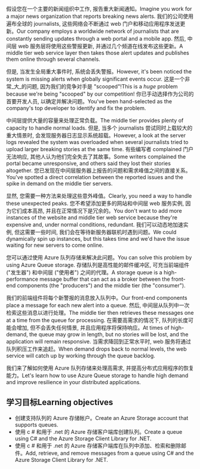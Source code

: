 <span data-ttu-id="0a451-101">假设您在一个主要的新闻组织中工作, 报告重大新闻通知。</span><span class="sxs-lookup"><span data-stu-id="0a451-101">Imagine you work for a major news organization that reports breaking news alerts.</span></span> <span data-ttu-id="0a451-102">我们的公司使用遍布全球的 journalists, 这些网络会不断通过 web 门户和移动应用程序发送更新。</span><span class="sxs-lookup"><span data-stu-id="0a451-102">Our company employs a worldwide network of journalists that are constantly sending updates through a web portal and a mobile app.</span></span> <span data-ttu-id="0a451-103">然后, 中间层 web 服务层将使用这些警报更新, 并通过几个频道在线发布这些更新。</span><span class="sxs-lookup"><span data-stu-id="0a451-103">A middle tier web service layer then takes those alert updates and publishes them online through several channels.</span></span>

<span data-ttu-id="0a451-104">但是, 当发生全局重大事件时, 系统会丢失警报。</span><span class="sxs-lookup"><span data-stu-id="0a451-104">However, it's been noticed the system is missing alerts when globally significant events occur.</span></span> <span data-ttu-id="0a451-105">这是一个非常_大_的问题, 因为我们的竞争对手是 "scooped"!</span><span class="sxs-lookup"><span data-stu-id="0a451-105">This is a _huge_ problem because we're being "scooped" by our competition!</span></span> <span data-ttu-id="0a451-106">你已手动选择作为公司的首要开发人员, 以确定并解决问题。</span><span class="sxs-lookup"><span data-stu-id="0a451-106">You've been hand-selected as the company's top developer to identify and fix the problem.</span></span>

<span data-ttu-id="0a451-107">中间层提供大量的容量来处理正常负载。</span><span class="sxs-lookup"><span data-stu-id="0a451-107">The middle tier provides plenty of capacity to handle normal loads.</span></span> <span data-ttu-id="0a451-108">但是, 当多个 journalists 尝试同时上载较大的重大情景时, 会发现服务器日志显示系统超载。</span><span class="sxs-lookup"><span data-stu-id="0a451-108">However, a look at the server logs revealed the system was overloaded when several journalists tried to upload larger breaking stories at the same time.</span></span> <span data-ttu-id="0a451-109">有些编写者 complained 门户无法响应, 其他人认为他们完全失去了其故事。</span><span class="sxs-lookup"><span data-stu-id="0a451-109">Some writers complained the portal became unresponsive, and others said they lost their stories altogether.</span></span> <span data-ttu-id="0a451-110">您已发现在中间层服务器上报告的问题和需求峰值之间的直接关系。</span><span class="sxs-lookup"><span data-stu-id="0a451-110">You've spotted a direct correlation between the reported issues and the spike in demand on the middle tier servers.</span></span>

<span data-ttu-id="0a451-111">显然, 您需要一种方法来处理这些意外峰值。</span><span class="sxs-lookup"><span data-stu-id="0a451-111">Clearly, you need a way to handle these unexpected peaks.</span></span> <span data-ttu-id="0a451-112">您不希望添加更多的网站和中间层 web 服务实例, 因为它们成本高昂, 并且在正常情况下是冗余的。</span><span class="sxs-lookup"><span data-stu-id="0a451-112">You don't want to add more instances of the website and middle tier web service because they're expensive and, under normal conditions, redundant.</span></span> <span data-ttu-id="0a451-113">我们可以动态地加速实例, 但这需要一些时间, 我们会在等待新服务器联机时遇到问题。</span><span class="sxs-lookup"><span data-stu-id="0a451-113">We could dynamically spin up instances, but this takes time and we'd have the issue waiting for new servers to come online.</span></span>

<span data-ttu-id="0a451-114">您可以通过使用 Azure 队列存储来解决此问题。</span><span class="sxs-lookup"><span data-stu-id="0a451-114">You can solve this problem by using Azure Queue storage.</span></span> <span data-ttu-id="0a451-115">存储队列是高性能的邮件缓冲区, 可充当前端组件 ("发生器") 和中间层 ("使用者") 之间的代理。</span><span class="sxs-lookup"><span data-stu-id="0a451-115">A storage queue is a high-performance message buffer that can act as a broker between the front-end components (the "producers") and the middle tier (the "consumer").</span></span> 

<span data-ttu-id="0a451-116">我们的前端组件将每个新警报的消息放入队列中。</span><span class="sxs-lookup"><span data-stu-id="0a451-116">Our front-end components place a message for each new alert into a queue.</span></span> <span data-ttu-id="0a451-117">然后, 中间层从队列中一次检索这些消息以进行处理。</span><span class="sxs-lookup"><span data-stu-id="0a451-117">The middle tier then retrieves these messages one at a time from the queue for processing.</span></span> <span data-ttu-id="0a451-118">在需要高需求的情况下, 队列的长度可能会增加, 但不会丢失任何情景, 并且应用程序将保持响应。</span><span class="sxs-lookup"><span data-stu-id="0a451-118">At times of high-demand, the queue may grow in length, but no stories will be lost, and the application will remain responsive.</span></span> <span data-ttu-id="0a451-119">当需求降回到正常水平时, web 服务将通过队列积压工作来追赶。</span><span class="sxs-lookup"><span data-stu-id="0a451-119">When demand drops back to normal levels, the web service will catch up by working through the queue backlog.</span></span>

<span data-ttu-id="0a451-120">我们来了解如何使用 Azure 队列存储来处理高需求, 并提高分布式应用程序的恢复能力。</span><span class="sxs-lookup"><span data-stu-id="0a451-120">Let's learn how to use Azure Queue storage to handle high demand and improve resilience in your distributed applications.</span></span>

## <a name="learning-objectives"></a><span data-ttu-id="0a451-121">学习目标</span><span class="sxs-lookup"><span data-stu-id="0a451-121">Learning objectives</span></span>

- <span data-ttu-id="0a451-122">创建支持队列的 Azure 存储帐户。</span><span class="sxs-lookup"><span data-stu-id="0a451-122">Create an Azure Storage account that supports queues.</span></span>
- <span data-ttu-id="0a451-123">使用 c # 和用于 .net 的 Azure 存储客户端库创建队列。</span><span class="sxs-lookup"><span data-stu-id="0a451-123">Create a queue using C# and the Azure Storage Client Library for .NET.</span></span>
- <span data-ttu-id="0a451-124">使用 c # 和用于 .net 的 Azure 存储客户端库在队列中添加、检索和删除邮件。</span><span class="sxs-lookup"><span data-stu-id="0a451-124">Add, retrieve, and remove messages from a queue using C# and the Azure Storage Client Library for .NET.</span></span>